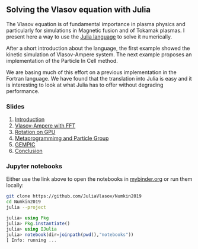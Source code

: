 ## Solving the Vlasov equation with Julia

The Vlasov equation is of fundamental importance in plasma physics
and particularly for simulations in Magnetic fusion and of Tokamak
plasmas. I present here a way to use the [Julia
language](https://julialang.org) to solve it numerically.

After a short introduction about the language, the first example
showed the kinetic simulation of Vlasov-Ampere system. The next
example proposes an implementation of the Particle In Cell method.

We are basing much of this effort on a previous implementation in
the Fortran language. We have found that the translation into Julia
is easy and it is interesting to look at what Julia has to offer
without degrading performance.

### Slides

1. [Introduction](/01/build/index.html) 
2. [Vlasov-Ampere with FFT](/02/build/index.html) 
3. [Rotation on GPU](/03/build/index.html) 
4. [Metaprogrammimg and Particle Group](/04/build/index.html) 
5. [GEMPIC](/05/build/index.html) 
6. [Conclusion](/06/build/index.html) 

### Jupyter notebooks

Either use the link above to open the notebooks in
[mybinder.org](https://mybinder.org/v2/gh/juliavlasov/Numkin2019/master?filepath=notebooks) or
run them locally:

```bash
git clone https://github.com/JuliaVlasov/Numkin2019
cd Numkin2019
julia --project
```

```julia
julia> using Pkg
julia> Pkg.instantiate()
julia> using IJulia
julia> notebook(dir=joinpath(pwd(),"notebooks"))
[ Info: running ...
```

